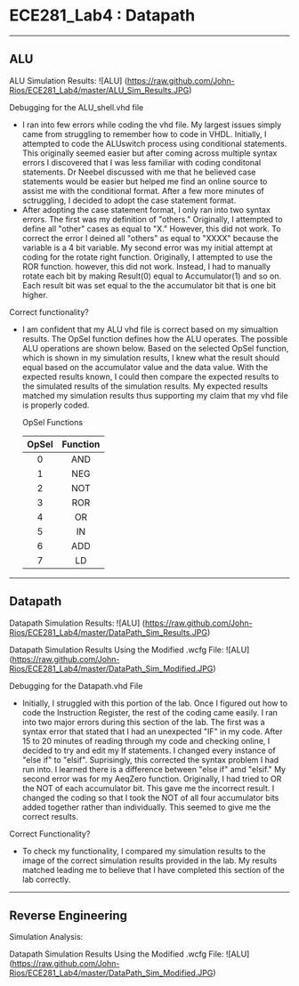 ECE281_Lab4 : Datapath
===========
______________________________________________
ALU
-

ALU Simulation Results:
![ALU] (https://raw.github.com/John-Rios/ECE281_Lab4/master/ALU_Sim_Results.JPG)

Debugging for the ALU_shell.vhd file
- I ran into few errors while coding the vhd file. My largest issues simply came from struggling to remember how to code in VHDL. Initially, I attempted to code the ALUswitch process using conditional statements. This originally seemed easier but after coming across multiple syntax errors I discovered that I was less familiar with coding conditonal statements. Dr Neebel discussed with me that he believed case statements would be easier but helped me find an online source to assist me with the conditional format. After a few more minutes of sctruggling, I decided to adopt the case statement format. 
- After adopting the case statement format, I only ran into two syntax errors. The first was my definition of "others." Originally, I attempted to define all "other" cases as equal to "X." However, this did not work. To correct the error I deined all "others" as equal to "XXXX" because the variable is a 4 bit variable. My second error was my initial attempt at coding for the rotate right function. Originally, I attempted to use the ROR function. however, this did not work. Instead, I had to manually rotate each bit by making Result(0) equal to Accumulator(1) and so on. Each result bit was set equal to the the accumulator bit that is one bit higher. 

Correct functionality?
- I am confident that my ALU vhd file is correct based on my simualtion results. The OpSel function defines how the ALU operates. The possible ALU operations are shown below. Based on the selected OpSel function, which is shown in my simulation results, I knew what the result should equal based on the accumulator value and the data value. With the expected results known, I could then compare the expected results to the simulated results of the simulation results. My expected results matched my simulation results thus supporting my claim that my vhd file is properly coded. 

  OpSel Functions
  
  | OpSel | Function |
  |:-:|:-:|
  | 0 |	AND	|
  | 1	| NEG	|
  | 2	| NOT	|
  | 3	| ROR	|
  | 4	| OR | 
  | 5	| IN	|
  | 6 | ADD	|
  | 7 | LD |
  
___________________________________________________________________
Datapath
-
  
Datapath Simulation Results:
![ALU] (https://raw.github.com/John-Rios/ECE281_Lab4/master/DataPath_Sim_Results.JPG)
  
Datapath Simulation Results Using the Modified .wcfg File:
![ALU] (https://raw.github.com/John-Rios/ECE281_Lab4/master/DataPath_Sim_Modified.JPG)
  
Debugging for the Datapath.vhd File
- Initially, I struggled with this portion of the lab. Once I figured out how to code the Instruction Register, the rest of the coding came easily. I ran into two major errors during this section of the lab. The first was a syntax error that stated that I had an unexpected "IF" in my code. After 15 to 20 minutes of reading through my code and checking online, I decided to try and edit my If statements. I changed every instance of "else if" to "elsif". Suprisingly, this corrected the syntax problem I had run into. I learned there is a difference between "else if" amd "elsif." My second error was for my AeqZero function. Originally, I had tried to OR the NOT of each accumulator bit. This gave me the incorrect result. I changed the coding so that I took the NOT of all four accumulator bits added together rather than individually. This seemed to give me the correct results. 
  
Correct Functionality?
- To check my functionality, I compared my simulation results to the image of the correct simulation results provided in the lab. My results matched leading me to believe that I have completed this section of the lab correctly. 

_______________________________________________________________________
Reverse Engineering
-

Simulation Analysis: 

Datapath Simulation Results Using the Modified .wcfg File:
![ALU] (https://raw.github.com/John-Rios/ECE281_Lab4/master/DataPath_Sim_Modified.JPG)

